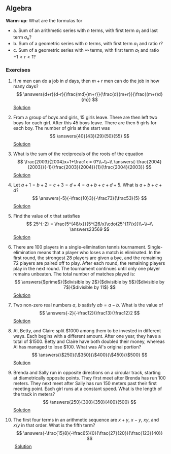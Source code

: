 ## Algebra

**Warm-up**: What are the formulas for
- a. Sum of an arithmetic series with $n$ terms, with first term $a_1$ and last term $a_n$?
- b. Sum of a geometric series with $n$ terms, with first term $a_1$ and ratio $r$?
- c. Sum of a geometric series with $\infty$ terms, with first term $a_1$ and ratio $-1<r<1$?

### Exercises

1. If $m$ men can do a job in $d$ days, then $m+r$ men can do the job in how many days?
   $$
   \answers{d+r}{d-r}{\frac{md}{m+r}}{\frac{d}{m+r}}{\frac{(m+r)d}{m}}
   $$
   [Solution](https://artofproblemsolving.com/wiki/index.php/1950_AHSME_Problems/Problem_19)

2. From a group of boys and girls, $15$ girls leave. There are then left two boys for each girl. After this $45$ boys leave. There are then $5$ girls for each boy. The number of girls at the start was
   $$
   \answers{40}{43}{29}{50}{55}
   $$
   [Solution](https://artofproblemsolving.com/wiki/index.php/1950_AHSME_Problems/Problem_30)

3. What is the sum of the reciprocals of the roots of the equation
   $$
   \frac{2003}{2004}x+1+\frac1x = 0?\\~\\~\\
   \answers{-\frac{2004}{2003}}{-1}{\frac{2003}{2004}}{1}{\frac{2004}{2003}}
   $$
   [Solution](https://artofproblemsolving.com/wiki/index.php/2003_AMC_10A_Problems/Problem_18)

4. Let $a+1=b+2=c+3=d+4=a+b+c+d+5$. What is $a+b+c+d$?
   $$
   \answers{-5}{-\frac{10}3}{-\frac73}{\frac53}{5}
   $$
   [Solution](https://artofproblemsolving.com/wiki/index.php/2002_AMC_10A_Problems/Problem_16) 
   
5. Find the value of $x$ that satisfies
   $$
   25^{-2} = \frac{5^{48/x}}{5^{26/x}\cdot25^{17/x}}\\~\\~\\
   \answers23569
   $$
   [Solution](https://artofproblemsolving.com/wiki/index.php/2003_AMC_10B_Problems/Problem_9)
   
6. There are $100$ players in a single-elimination tennis tournament. Single-elimination means that a player who loses a match is eliminated. In the first round, the strongest $28$ players are given a bye, and the remaining 72 players are paired off to play. After each round, the remaining players play in the next round. The tournament continues until only one player remains unbeaten. The total number of matches played is:
   $$
   \answers{$prime$}{$divisible by 2$}{$divisible by 5$}{$divisible by 7$}{$divisible by 11$}
   $$
   [Solution](https://artofproblemsolving.com/wiki/index.php/2003_AMC_10B_Problems/Problem_15)

7. Two non-zero real numbers $a,~b$ satisfy $ab=a-b$. What is the value of
   $$
   \answers{-2}{-\frac12}{\frac13}{\frac12}2
   $$
   [Solution](https://artofproblemsolving.com/wiki/index.php/2000_AMC_12_Problems/Problem_11)



8. Al, Betty, and Claire split $\$1000$ among them to be invested in different ways. Each begins with a different amount. After one year, they have a total of $\$1500$. Betty and Claire have both doubled their money, whereas Al has managed to lose $\$100$. What was Al's original portion?
   $$
   \answers{\$250}{\$350}{\$400}{\$450}{\$500}
   $$
   [Solution](https://artofproblemsolving.com/wiki/index.php/2003_AMC_10B_Problems/Problem_12)

9. Brenda and Sally run in opposite directions on a circular track, starting at diametrically opposite points. They first meet after Brenda has run 100 meters. They next meet after Sally has run 150 meters past their first meeting point. Each girl runs at a constant speed. What is the length of the track in meters?
   $$
   \answers{250}{300}{350}{400}{500}
   $$
   [Solution](https://artofproblemsolving.com/wiki/index.php/2004_AMC_10A_Problems/Problem_17)

10. The first four terms in an arithmetic sequence are $x+y$, $x-y$, $xy$, and $x/y$ in that order. What is the fifth term?
$$
\answers{-\frac{15}8}{-\frac65}{0}{\frac{27}{20}}{\frac{123}{40}}
$$
​       [Solution](https://artofproblemsolving.com/wiki/index.php/2003_AMC_10B_Problems/Problem_24)

